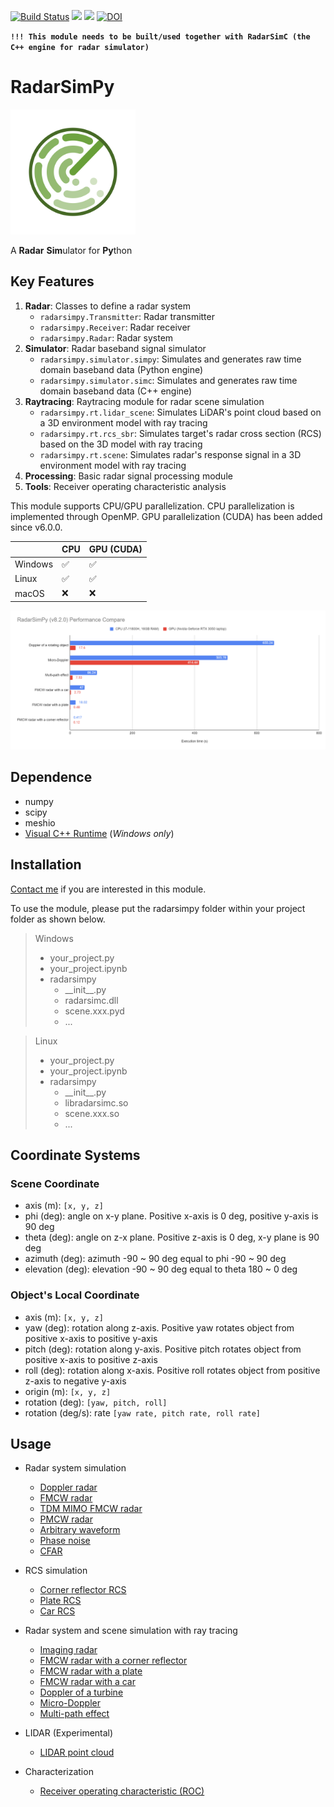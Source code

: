 [![Build Status](https://dev.azure.com/rookiepeng/radarsimc/_apis/build/status/rookiepeng.radarsimc?branchName=master)](https://dev.azure.com/rookiepeng/radarsimc/_build/latest?definitionId=3&branchName=master)
<a href="#" target="_blank" rel="nofollow"><img src="https://img.shields.io/badge/Python-3.7%7C3.8%7C3.9%7C3.10-blue?style=flat&logo=python" height="20" ></a>
<a href="https://rookiepeng.github.io/radarsimpy/" target="_blank" rel="nofollow"><img src="https://img.shields.io/badge/Documentation-latest-brightgree?style=flat&logo=read-the-docs" height="20" ></a>
[![DOI](https://zenodo.org/badge/282958664.svg)](https://zenodo.org/badge/latestdoi/282958664)

**`!!! This module needs to be built/used together with RadarSimC (the C++ engine for radar simulator)`**

# RadarSimPy

<img src="./assets/radarsimpy.svg" alt="logo" width="200"/>

A **Radar** **Sim**ulator for **Py**thon

## Key Features

1. **Radar**: Classes to define a radar system
   - `radarsimpy.Transmitter`: Radar transmitter
   - `radarsimpy.Receiver`: Radar receiver
   - `radarsimpy.Radar`: Radar system
2. **Simulator**: Radar baseband signal simulator
   - `radarsimpy.simulator.simpy`: Simulates and generates raw time domain baseband data (Python engine)
   - `radarsimpy.simulator.simc`: Simulates and generates raw time domain baseband data (C++ engine)
3. **Raytracing**: Raytracing module for radar scene simulation
   - `radarsimpy.rt.lidar_scene`: Simulates LiDAR's point cloud based on a 3D environment model with ray tracing
   - `radarsimpy.rt.rcs_sbr`: Simulates target's radar cross section (RCS) based on the 3D model with ray tracing
   - `radarsimpy.rt.scene`: Simulates radar's response signal in a 3D environment model with ray tracing
4. **Processing**: Basic radar signal processing module
5. **Tools**: Receiver operating characteristic analysis

This module supports CPU/GPU parallelization.
CPU parallelization is implemented through OpenMP.
GPU parallelization (CUDA) has been added since v6.0.0.

|         | CPU | GPU (CUDA) |
|---------|-----|------------|
| Windows | ✅  | ✅         |
| Linux   | ✅  | ✅         |
| macOS   | ❌   | ❌          |

![performance](./assets/performance.png)

## Dependence

- numpy
- scipy
- meshio
- [Visual C++ Runtime](https://aka.ms/vs/16/release/vc_redist.x64.exe/) (*Windows only*)

## Installation

[Contact me](https://zpeng.me/#contact) if you are interested in this module.

To use the module, please put the radarsimpy folder within your project folder as shown below.

> Windows
>
> - your_project.py
> - your_project.ipynb
> - radarsimpy
>   - \_\_init__.py
>   - radarsimc.dll
>   - scene.xxx.pyd
>   - ...
>

> Linux
>
> - your_project.py
> - your_project.ipynb
> - radarsimpy
>   - \_\_init__.py
>   - libradarsimc.so
>   - scene.xxx.so
>   - ...
>

## Coordinate Systems

### Scene Coordinate

- axis (m): `[x, y, z]`
- phi (deg): angle on x-y plane. Positive x-axis is 0 deg, positive y-axis is 90 deg
- theta (deg): angle on z-x plane. Positive z-axis is 0 deg, x-y plane is 90 deg
- azimuth (deg): azimuth -90 ~ 90 deg equal to phi -90 ~ 90 deg
- elevation (deg): elevation -90 ~ 90 deg equal to theta 180 ~ 0 deg

### Object's Local Coordinate

- axis (m): `[x, y, z]`
- yaw (deg): rotation along z-axis. Positive yaw rotates object from positive x-axis to positive y-axis
- pitch (deg): rotation along y-axis. Positive pitch rotates object from positive x-axis to positive z-axis
- roll (deg): rotation along x-axis. Positive roll rotates object from positive z-axis to negative y-axis
- origin (m): `[x, y, z]`
- rotation (deg): `[yaw, pitch, roll]`
- rotation (deg/s): rate `[yaw rate, pitch rate, roll rate]`

## Usage

- Radar system simulation
  - [Doppler radar](https://zpeng.me/2019/05/16/doppler-radar/)
  - [FMCW radar](https://zpeng.me/2018/10/11/fmcw-radar/)
  - [TDM MIMO FMCW radar](https://zpeng.me/2019/04/07/tdm-mimo-fmcw-radar/)
  - [PMCW radar](https://zpeng.me/2019/05/24/pmcw-radar/)
  - [Arbitrary waveform](https://zpeng.me/2021/05/10/arbitrary-waveform/)
  - [Phase noise](https://zpeng.me/2021/01/13/phase-noise/)
  - [CFAR](https://zpeng.me/2021/01/10/cfar/)

- RCS simulation
  - [Corner reflector RCS](https://zpeng.me/2021/05/10/corner-reflector-rcs/)
  - [Plate RCS](https://zpeng.me/2021/05/10/plate-rcs/)
  - [Car RCS](https://zpeng.me/2021/05/10/car-rcs/)

- Radar system and scene simulation with ray tracing
  - [Imaging radar](https://zpeng.me/2022/12/02/imaging-radar/)
  - [FMCW radar with a corner reflector](https://zpeng.me/2021/05/10/fmcw-radar-with-a-corner-reflector/)
  - [FMCW radar with a plate](https://zpeng.me/2021/05/10/fmcw-radar-with-a-plate/)
  - [FMCW radar with a car](https://zpeng.me/2021/05/10/fmcw-radar-with-a-car/)
  - [Doppler of a turbine](https://zpeng.me/2021/05/10/doppler-of-a-turbine/)
  - [Micro-Doppler](https://zpeng.me/2021/05/10/micro-doppler/)
  - [Multi-path effect](https://zpeng.me/2021/05/10/multi-path-effect/)

- LIDAR (Experimental)
  - [LIDAR point cloud](https://zpeng.me/2020/02/05/lidar-point-cloud/)

- Characterization
  - [Receiver operating characteristic (ROC)](https://zpeng.me/2019/10/06/receiver-operating-characteristic/)
